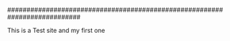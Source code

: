 ###########################################################################

This is a Test site and my first one
 
